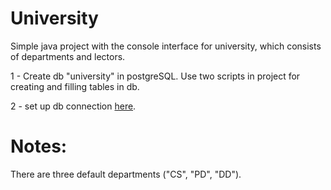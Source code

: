 # University
Simple java project with the console interface for university, which consists of departments and lectors.

1 - Create db "university" in postgreSQL. Use two scripts in project for creating and filling tables in db.

2 - set up db connection [here](https://github.com/Freeman4everyoung/University/blob/7b696e27ba736c81bd24f7a9a5f188b66932e76f/src/main/java/com/company/Main.java#L12).


# Notes:
There are three default departments ("CS", "PD", "DD").
